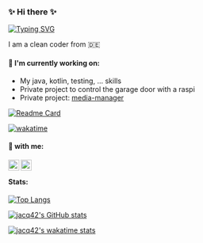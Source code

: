 ### ✨ Hi there ✨

[![Typing SVG](https://readme-typing-svg.herokuapp.com/?lines=Small+things+matter)](https://git.io/typing-svg)

I am a clean coder from 🇩🇪

#### 🔭 I'm currently working on:

* My java, kotlin, testing, ... skills
* Private project to control the garage door with a raspi
* Private project: [media-manager](https://github.com/jacq42/media-manager)

[![Readme Card](https://github-readme-stats.vercel.app/api/pin/?username=jacq42&repo=media-manager&theme=nord)](https://github.com/anuraghazra/github-readme-stats)

[![wakatime](https://wakatime.com/badge/github/jacq42/media-manager.svg)](https://wakatime.com/badge/github/jacq42/media-manager)

#### 💬 with me: 

[<img align="left" alt="jacq42 | LinkedIn" width="22px" src="https://cdn.jsdelivr.net/npm/simple-icons@v5/icons/linkedin.svg" />][linkedin]
[<img align="left" alt="jacq42 | Twitter" width="22px" src="https://cdn.jsdelivr.net/npm/simple-icons@v5/icons/twitter.svg" />][twitter]

[linkedin]: https://www.linkedin.com/in/jaccquelinekrech
[twitter]: https://mobile.twitter.com/jaekae42

<br />

#### Stats:
[![Top Langs](https://github-readme-stats.vercel.app/api/top-langs/?username=jacq42&theme=nord&layout=compact)](https://github.com/anuraghazra/github-readme-stats)

[![jacq42's GitHub stats](https://github-readme-stats.vercel.app/api?username=jacq42&theme=nord&hide=stars,contribs)](https://github.com/anuraghazra/github-readme-stats)

[![jacq42's wakatime stats](https://github-readme-stats.vercel.app/api/wakatime?username=jacq42&show_icons=true&theme=dark)](!https://github.com/anuraghazra/github-readme-stats)





<!--
**jacq42/jacq42** is a ✨ _special_ ✨ repository because its `README.md` (this file) appears on your GitHub profile.

Here are some ideas to get you started:

- 🔭 I’m currently working on ...
- 🌱 I’m currently learning ...
- 👯 I’m looking to collaborate on ...
- 🤔 I’m looking for help with ...
- 💬 Ask me about ...
- 📫 How to reach me: ...
- 😄 Pronouns: ...
- ⚡ Fun fact: ...
-->
